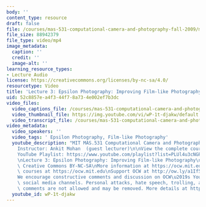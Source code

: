 ```yaml
---
body: ''
content_type: resource
draft: false
file: /courses/mas-531-computational-camera-and-photography-fall-2009/mitmas_531f09_lec03_1_360p_16_9.mp4
file_size: 88942379
file_type: video/mp4
image_metadata:
  caption: ''
  credit: ''
  image-alt: ''
learning_resource_types:
- Lecture Audio
license: https://creativecommons.org/licenses/by-nc-sa/4.0/
resourcetype: Video
title: 'Lecture 3: Epsilon Photography: Improving Film-like Photography'
uid: 52c8857e-a4f3-44f7-8a73-4e002ef7b3dc
video_files:
  video_captions_file: /courses/mas-531-computational-camera-and-photography-fall-2009/1yaJaz5xV9bH0lwM16z5sEE84UY3m7MfN_transcript.webvtt
  video_thumbnail_file: https://img.youtube.com/vi/wP-1t-djakw/default.jpg
  video_transcript_file: /courses/mas-531-computational-camera-and-photography-fall-2009/1yaJaz5xV9bH0lwM16z5sEE84UY3m7MfN_transcript.pdf
video_metadata:
  video_speakers: ''
  video_tags: ' Epsilon Photography, Film-like Photography'
  youtube_description: "MIT MAS.531 Computational Camera and Photography, Fall 2009\n\
    Instructor: Ankit Mohan  (guest lecturer)\n\nView the complete course: https://ocw.mit.edu/courses/mas-531-computational-camera-and-photography-fall-2009/\n\
    YouTube Playlist: https://www.youtube.com/playlist?list=PLUl4u3cNGP61pwA6paIRZ30q1sjLE8b6c\n\
    \nLecture 3: Epsilon Photography: Improving Film-like Photography\n\nLicense:\
    \ Creative Commons BY-NC-SA\nMore information at https://ocw.mit.edu/terms\nMore\
    \ courses at https://ocw.mit.edu\nSupport OCW at http://ow.ly/a1If50zVRlQ\n\n\
    We encourage constructive comments and discussion on OCW\u2019s YouTube and other\
    \ social media channels. Personal attacks, hate speech, trolling, and inappropriate\
    \ comments are not allowed and may be removed. More details at https://ocw.mit.edu/comments."
  youtube_id: wP-1t-djakw
---
```


